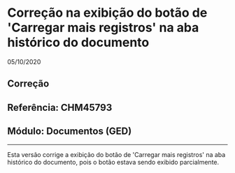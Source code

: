 # Correção na exibição do botão de 'Carregar mais registros' na aba histórico do documento
05/10/2020
## Correção
## Referência: CHM45793
## Módulo: Documentos (GED)
***

Esta versão corrige a exibição do botão de 'Carregar mais registros' na aba histórico do documento, pois o botão estava sendo exibido parcialmente.